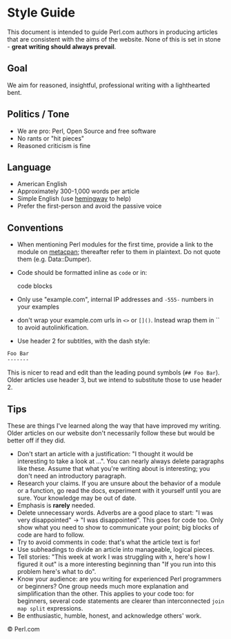 Style Guide
===========

This document is intended to guide Perl.com authors in producing articles that are consistent with the aims of the website. None of this is set in stone - **great writing should always prevail**.

Goal
----
We aim for reasoned, insightful, professional writing with a lighthearted bent.

Politics / Tone
---------------
- We are pro: Perl, Open Source and free software
- No rants or "hit pieces"
- Reasoned criticism is fine

Language
--------
- American English
- Approximately 300-1,000 words per article
- Simple English (use [hemingway](http://www.hemingwayapp.com/) to help)
- Prefer the first-person and avoid the passive voice

Conventions
-----------
- When mentioning Perl modules for the first time, provide a link to the module on [metacpan](https://metacpan.org/); thereafter refer to them in plaintext. Do not quote them (e.g. Data::Dumper).

- Code should be formatted inline as `code` or in:

    code blocks
- Only use "example.com", internal IP addresses and `-555-` numbers in your examples
- don't wrap your example.com urls in `<>` or `[]()`. Instead wrap them in `` to avoid autolinkification.
- Use header 2 for subtitles, with the dash style:

```
Foo Bar
-------
```

This is nicer to read and edit than the leading pound symbols (`## Foo Bar`). Older articles use header 3, but we intend to substitute those to use header 2.


Tips
----
These are things I've learned along the way that have improved my writing. Older articles on our website don't necessarily follow these but would be better off if they did.

- Don't start an article with a justification: "I thought it would be interesting to take a look at ...". You can nearly always delete paragraphs like these. Assume that what you're writing about is interesting; you don't need an introductory paragraph.
- Research your claims. If you are unsure about the behavior of a module or a function, go read the docs, experiment with it yourself until you are sure. Your knowledge may be out of date.
- Emphasis is **rarely** needed.
- Delete unnecessary words. Adverbs are a good place to start: "I was very disappointed" -> "I was disappointed". This goes for code too. Only show what you need to show to communicate your point; big blocks of code are hard to follow.
- Try to avoid comments in code: that's what the article text is for!
- Use subheadings to divide an article into manageable, logical pieces.
- Tell stories: "This week at work I was struggling with x, here's how I figured it out" is a more interesting beginning than "If you run into this problem here's what to do".
- Know your audience: are you writing for experienced Perl programmers or beginners? One group needs much more explanation and simplification than the other. This applies to your code too: for beginners, several code statements are clearer than interconnected `join map split` expressions.
- Be enthusiastic, humble, honest, and acknowledge others' work.

&copy; Perl.com
